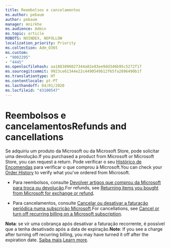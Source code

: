 ```yaml
---
title: Reembolsos e cancelamentos
ms.author: pebaum
author: pebaum
manager: mnirkhe
ms.audience: Admin
ms.topic: article
ROBOTS: NOINDEX, NOFOLLOW
localization_priority: Priority
ms.collection: Adm_O365
ms.custom:
- "9002295"
- "4445"
ms.openlocfilehash: aa1883896027344a02e83ee9dd346b95c5272f17
ms.sourcegitcommit: 9923ce61344e22c4490549b12f65fa2896490b1f
ms.translationtype: HT
ms.contentlocale: pt-PT
ms.lasthandoff: 04/01/2020
ms.locfileid: "43100547"
---
```

# <a name="refunds-and-cancellations"></a><span data-ttu-id="0479d-102">Reembolsos e cancelamentos</span><span class="sxs-lookup"><span data-stu-id="0479d-102">Refunds and cancellations</span></span>

<span data-ttu-id="0479d-103">Se adquiriu um produto da Microsoft ou da Microsoft Store, pode solicitar uma devolução.</span><span class="sxs-lookup"><span data-stu-id="0479d-103">If you purchased a product from Microsoft or Microsoft Store, you can request a return.</span></span> <span data-ttu-id="0479d-104">Pode verificar o seu [Histórico de Encomendas](https://account.microsoft.com/billing/orders/) para verificar o que comprou à Microsoft.</span><span class="sxs-lookup"><span data-stu-id="0479d-104">You can check your [Order History](https://account.microsoft.com/billing/orders/) to verify what you've ordered from Microsoft.</span></span> 

- <span data-ttu-id="0479d-105">Para reembolsos, consulte [Devolver artigos que comprou da Microsoft para troca ou devolução](https://support.microsoft.com/help/10558).</span><span class="sxs-lookup"><span data-stu-id="0479d-105">For refunds, see [Returning items you bought from Microsoft for exchange or refund](https://support.microsoft.com/help/10558).</span></span>

- <span data-ttu-id="0479d-106">Para cancelamentos, consulte [Cancelar ou desativar a faturação periódica numa subscrição Microsoft](https://support.microsoft.com/help/4027815).</span><span class="sxs-lookup"><span data-stu-id="0479d-106">For cancellations, see [Cancel or turn off recurring billing on a Microsoft subscription](https://support.microsoft.com/help/4027815).</span></span>

<span data-ttu-id="0479d-107">**Nota**: se vir uma cobrança após desativar a faturação recorrente, é possível que a tenha desativado após a data de expiração.</span><span class="sxs-lookup"><span data-stu-id="0479d-107">**Note**: If you see a charge after turning off recurring billing, you may have turned it off after the expiration date.</span></span> <span data-ttu-id="0479d-108">[Saiba mais](https://support.microsoft.com/help/10640).</span><span class="sxs-lookup"><span data-stu-id="0479d-108">[Learn more](https://support.microsoft.com/help/10640).</span></span> 